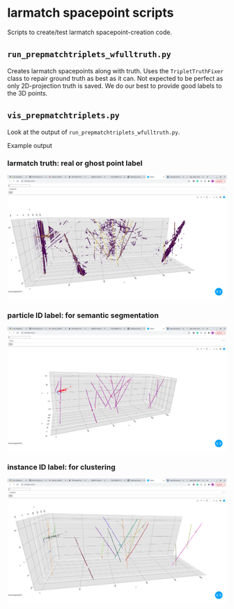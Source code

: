 # larmatch spacepoint scripts

Scripts to create/test larmatch spacepoint-creation code.

## `run_prepmatchtriplets_wfulltruth.py`

Creates larmatch spacepoints along with truth.
Uses the `TripletTruthFixer` class to repair ground truth as best as it can.
Not expected to be perfect as only 2D-projection truth is saved.
We do our best to provide good labels to the 3D points.

## `vis_prepmatchtriplets.py`

Look at the output of `run_prepmatchtriplets_wfulltruth.py`.

Example output

### larmatch truth: real or ghost point label

![larmatch truth](pngs/corsika_event_larmatch_truth.png?raw=true)

### particle ID label: for semantic segmentation

![larmatch truth](pngs/corsika_event_class_labels.png?raw=true)

### instance ID label: for clustering

![larmatch truth](pngs/corsika_event_instancelabels.png?raw=true)

